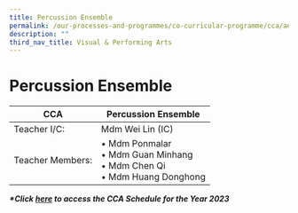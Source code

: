 ```yaml
---
title: Percussion Ensemble
permalink: /our-processes-and-programmes/co-curricular-programme/cca/aesthetics/percussion-ensemble/
description: ""
third_nav_title: Visual & Performing Arts
---
```


# **Percussion Ensemble**



| CCA   	| Percussion Ensemble 	|
|---	|---	|
| Teacher I/C:  	| Mdm Wei Lin (IC) 	|
| Teacher Members:  	| • Mdm Ponmalar<br>• Mdm Guan Minhang<br>• Mdm Chen Qi<br>• Mdm Huang Donghong 	|

**_\*Click [here](https://docs.google.com/document/d/19yQQeYbcNUBPsW_j2nrgEeGdv8sUMdf_e79um_QsFDM/edit) to access the CCA Schedule for the Year 2023_**